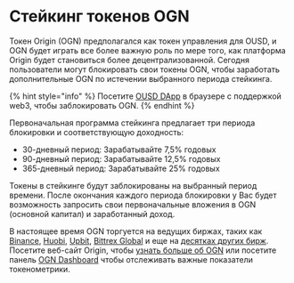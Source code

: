 # Стейкинг токенов OGN

Токен Origin \(OGN\) предполагался как токен управления для OUSD, и OGN будет играть все более важную роль по мере того, как платформа Origin будет становиться более децентрализованной. Сегодня пользователи могут блокировать свои токены OGN, чтобы заработать дополнительные OGN по истечении выбранного периода стейкинга.

{% hint style="info" %}
Посетите [OUSD DApp](https://www.ousd.com/stake) в браузере с поддержкой web3, чтобы заблокировать OGN.
{% endhint %}

Первоначальная программа стейкинга предлагает три периода блокировки и соответствующую доходность:

* 30-дневный период: Зарабатывайте 7,5% годовых
* 90-дневный период: Зарабатывайте 12,5% годовых
* 365-дневный период: Зарабатывайте 25% годовых

Токены в стейкинге будут заблокированы на выбранный период времени. После окончания каждого периода блокировки у Вас будет возможность запросить свои первоначальные вложения в OGN \(основной капитал\) и заработанный доход.

В настоящее время OGN торгуется на ведущих биржах, таких как [Binance](https://www.binance.com/en/register?ref=NPPYAEAE), [Huobi](https://www.huobi.com/en-us/exchange/ogn_usdt/), [Upbit](https://upbit.com/exchange?code=CRIX.UPBIT.BTC-OGN), [Bittrex Global](https://global.bittrex.com/Market/Index?MarketName=BTC-OGN) и еще на [десятках других бирж](https://coinmarketcap.com/currencies/origin-protocol/markets/). Посетите веб-сайт Origin, чтобы [узнать больше об OGN](https://www.originprotocol.com/ogn-token) или посетите панель [OGN Dashboard](https://www.originprotocol.com/dashboard) чтобы отслеживать важные показатели токенометрики.



